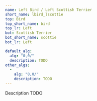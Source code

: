```yaml
---
name: Left Bird / Left Scottish Terrier
short_name: lbird_lscottie
top: Bird
top_short_name: bird
top_lr: Left
bot: Scottish Terrier
bot_short_name: scottie
bot_lr: Left

default_alg:
  alg: "0,0/"
  description: TODO
other_algs:
  -
    alg: "0,0/"
    description: TODO
---
```


Description TODO

